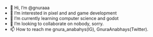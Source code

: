 - 👋 Hi, I’m @gnuraaa
- 👀 I’m interested in pixel and and game development
- 🌱 I’m currently learning computer science and godot 
- 💞️ I’m looking to collaborate on nobody, sorry.
- 📫 How to reach me gnura_anabahys(IG), GnuraAnabhays(Twitter).

<!---
gnuraaa/gnuraaa is a ✨ special ✨ repository because its `README.md` (this file) appears on your GitHub profile.
You can click the Preview link to take a look at your changes.
--->
